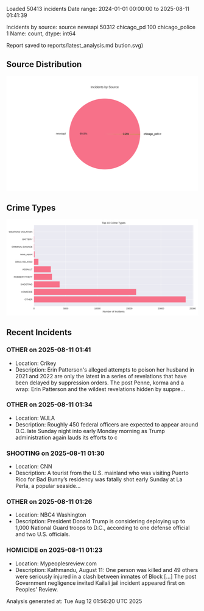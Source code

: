 
Loaded 50413 incidents
Date range: 2024-01-01 00:00:00 to 2025-08-11 01:41:39

Incidents by source:
source
newsapi           50312
chicago_pd          100
chicago_police        1
Name: count, dtype: int64

Report saved to reports/latest_analysis.md
bution.svg)

## Source Distribution
![Source Distribution](images/source_distribution.svg)

## Crime Types
![Crime Types](images/crime_types.svg)

## Recent Incidents

### OTHER on 2025-08-11 01:41
- Location: Crikey
- Description: Erin Patterson's alleged attempts to poison her husband in 2021 and 2022 are only the latest in a series of revelations that have been delayed by suppression orders.
The post Penne, korma and a wrap: Erin Patterson and the wildest revelations hidden by suppre…


### OTHER on 2025-08-11 01:34
- Location: WJLA
- Description: Roughly 450 federal officers are expected to appear around D.C. late Sunday night into early Monday morning as Trump administration again lauds its efforts to c


### SHOOTING on 2025-08-11 01:30
- Location: CNN
- Description: A tourist from the U.S. mainland who was visiting Puerto Rico for Bad Bunny’s residency was fatally shot early Sunday at La Perla, a popular seaside...


### OTHER on 2025-08-11 01:26
- Location: NBC4 Washington
- Description: President Donald Trump is considering deploying up to 1,000 National Guard troops to D.C., according to one defense official and two U.S. officials.


### HOMICIDE on 2025-08-11 01:23
- Location: Mypeoplesreview.com
- Description: Kathmandu, August 11: One person was killed and 49 others were seriously injured in a clash between inmates of Block […]
The post Government negligence invited Kailali jail incident appeared first on Peoples' Review.

Analysis generated at: Tue Aug 12 01:56:20 UTC 2025
